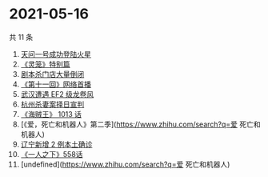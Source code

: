 # 2021-05-16

共 11 条

<!-- BEGIN -->
<!-- 最后更新时间 Sun May 16 2021 11:25:06 GMT+0800 (China Standard Time) -->

1. [天问一号成功登陆火星](https://www.zhihu.com/search?q=天问一号)
2. [《灵笼》特别篇](https://www.zhihu.com/search?q=灵笼)
3. [剧本杀门店大量倒闭](https://www.zhihu.com/search?q=剧本杀)
4. [《第十一回》网络首播](https://www.zhihu.com/search?q=第十一回)
5. [武汉遭遇 EF2 级龙卷风](https://www.zhihu.com/search?q=武汉龙卷风)
6. [杭州杀妻案择日宣判](https://www.zhihu.com/search?q=杭州杀妻案)
7. [《海贼王》 1013 话](https://www.zhihu.com/search?q=海贼王)
8. [《爱，死亡和机器人》第二季](https://www.zhihu.com/search?q=爱 死亡和机器人)
9. [辽宁新增 2 例本土确诊](https://www.zhihu.com/search?q=辽宁新增)
10. [《一人之下》558话](https://www.zhihu.com/search?q=一人之下漫画)
11. [undefined](https://www.zhihu.com/search?q=爱 死亡和机器人)

<!-- END -->
